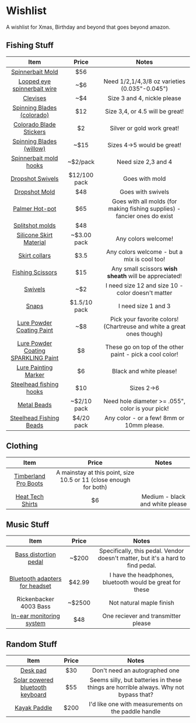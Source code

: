 # Wishlist
A wishlist for Xmas, Birthday and beyond that goes beyond amazon. 


## Fishing Stuff
|Item|Price|Notes|
|:--:|:--:|:--:|
[Spinnerbait Mold](https://www.lurepartsonline.com/UltraMinnow-Spin-Mold-SJU-3-SA) |$56|
[Looped eye spinnerbait wire](https://www.lurepartsonline.com/Looped-Eye-Spinnerbait-Forms)|~$6| Need 1/2,1/4,3/8 oz varieties (0.035"-0.045") 
[Clevises](https://www.lurepartsonline.com/Easy-Spin-Clevises)|~$4| Size 3 and 4, nickle please
[Spinning Blades (colorado)](https://www.lurepartsonline.com/Economy-Colorado-Blades-Steel)|$12| Size 3,4, or 4.5 will be great! 
[Colorado Blade Stickers](https://www.lurepartsonline.com/Holographic-Stickers?quantity=1&custcol_other_style=25&custcol_beads_eyes_paint_size=183&custcol_beads_eyes_paint_color=154)| $2| Silver or gold work great! 
[Spinning Blades (willow)](https://www.lurepartsonline.com/Economy-Willow-Blades-Steel)|~$15| Sizes 4->5 would be great! 
[Spinnerbait mold hooks](https://www.lurepartsonline.com/Mustad-32608-Spinnerbait-Hook)|~$2/pack| Need size 2,3 and 4
[Dropshot Swivels](https://www.lurepartsonline.com/Drop-Shot-Swivels) | $12/100 pack| Goes with mold
[Dropshot Mold](https://www.lurepartsonline.com/DropShot-Sinker-Mold-FDS-8-A)| $48| Goes with swivels
[Palmer Hot-pot](https://www.lurepartsonline.com/Palmer-Hot-Pot-2)|$65| Goes with all molds (for making fishing supplies) - fancier ones do exist
[Splitshot molds](https://www.lurepartsonline.com/Rem-SplitShot-Mold-RM-1438)|$48|
[Silicone Skirt Material](https://www.lurepartsonline.com/Lure-Making/Skirts-Rattles-Dressings/Skirt-Making-Materials/Silicone-Material?page=1)|~$3.00 pack| Any colors welcome! 
[Skirt collars](https://www.lurepartsonline.com/01-Regular-Skirt-Collars)| $3.5| Any colors welcome - but a mix is cool too! 
[Fishing Scissors](https://www.amazon.com/dp/B0BTL9X7H5/?coliid=I12O4BVKXXLV0K&colid=2586DLHB05EVL&psc=1&ref_=list_c_wl_lv_ov_lig_dp_it)|$15| Any small scissors **wish sheath** will be appreciated! 
[Swivels](https://www.lurepartsonline.com/Crane-Swivels)|~$2|I need size 12 and size 10 - color doesn't matter
[Snaps](https://www.lurepartsonline.com/Duo-Lock-Snaps)|$1.5/10 pack| I need size 1 and 3
[Lure Powder Coating Paint](https://www.lurepartsonline.com/Pro-Tec-Powder-Paint-2oz)|~$8| Pick your favorite colors! (Chartreuse and white a great ones though)
[Lure Powder Coating SPARKLING Paint](https://www.lurepartsonline.com/Pro-Flake-Powder-Glitter-Coat-1-5oz)|$8| These go on top of the other paint - pick a cool color! 
[Lure Painting Marker](https://www.lurepartsonline.com/Quick-Coat-Lure-Markers)|$6| Black and white please! 
[Steelhead fishing hooks](https://www.lurepartsonline.com/Gamakatsu-T10-6HB-Salmon-Steelhead-Fly-Hooks-Black-Black_2)|$10| Sizes 2->6
[Metal Beads](https://www.lurepartsonline.com/Solid-Brass-Beads)|~$2/10 pack| Need hole diameter >= .055", color is your pick! 
[Steelhead Fishing Beads](https://www.lurepartsonline.com/Fusion-Blood-Drop-Egg-Beads-UV2?quantity=1&custcol_beads_eyes_paint_size=164&custcol_beads_eyes_paint_color=214)|$4/20 pack| Any color - or a few! 8mm or 10mm please. 


## Clothing
|Item|Price|Notes|
|:--:|:--:|:--:|
[Timberland Pro Boots](https://www.amazon.com/dp/B000XEWLO6/?coliid=I3NKV6O6EO3NTT&colid=2586DLHB05EVL&psc=1&ref_=list_c_wl_lv_ov_lig_dp_it)|A mainstay at this point, size 10.5 or 11 (close enough for both)
[Heat Tech Shirts](https://www.uniqlo.com/us/en/products/E461001-000/00?colorDisplayCode=00&sizeDisplayCode=004)|$6|Medium - black and white please

## Music Stuff
|Item|Price|Notes|
|:--:|:--:|:--:|
[Bass distortion pedal](https://reverb.com/p/zvex-basstortion)|~$200|Specifically, this pedal. Vendor doesn't matter, but it's a hard to find pedal. 
[Bluetooth adapters for headset](https://www.linsoul.com/products/kz-az10)|$42.99| I have the headphones, bluetooth would be great for these
Rickenbacker 4003 Bass|~$2500|Not natural maple finish
[In-ear monitoring system](https://www.amazon.com/LEKATO-Transmitter-Automatic-Rehearsal-Performance/dp/B0B3DR71RY)|$48| One reciever and transmitter please

## Random Stuff
|Item|Price|Notes|
|:--:|:--:|:--:|
[Desk pad](https://store.gamersnexus.net/products/15-yr-mouse-mat)|$30|Don't need an autographed one
[Solar powered bluetooth keyboard](https://www.logitech.com/en-us/products/keyboards/k750-wireless-solar.920-002912.html?utm_source=google&srsltid=AfmBOoqa8Bi7y1LdI1TZv2DODoSpGqnMetmB-yNwBFFX9rvlzdkqOBhePQc)|$55| Seems silly, but batteries in these things are horrible always. Why not bypass that? 
[Kayak Paddle](https://bendingbranches.com/collections/kayak-fishing-paddles/products/angler-ace-plus-discontinued)|$200| I'd like one with measurements on the paddle handle

